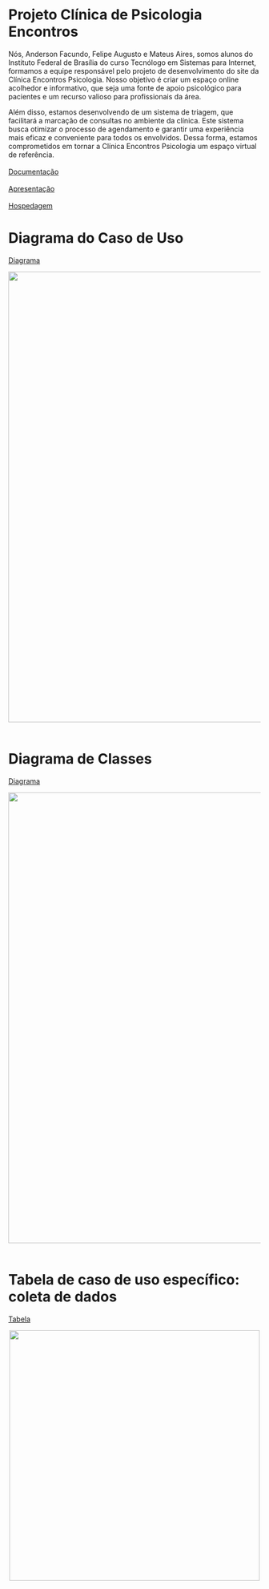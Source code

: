 # Projeto Clínica de Psicologia Encontros
Nós, Anderson Facundo, Felipe Augusto e Mateus Aires, somos alunos do Instituto Federal de Brasília do curso Tecnólogo em Sistemas para Internet, formamos a equipe responsável pelo projeto de desenvolvimento do site da Clínica Encontros Psicologia. Nosso objetivo é criar um espaço online acolhedor e informativo, que seja uma fonte de apoio psicológico para pacientes e um recurso valioso para profissionais da área.

Além disso, estamos desenvolvendo de um sistema de triagem, que facilitará a marcação de consultas no ambiente da clínica. Este sistema busca otimizar o processo de agendamento e garantir uma experiência mais eficaz e conveniente para todos os envolvidos. Dessa forma, estamos comprometidos em tornar a Clínica Encontros Psicologia um espaço virtual de referência.
<br>
<br>
[Documentação](https://docs.google.com/document/d/1nJHjfoPiTwUTOmsQj7v6Wyhj5uKC_Hik7XbtENvbba4/edit?usp=sharing)
<br>
<br>
[Apresentação](https://www.canva.com/design/DAFwy9pj8vQ/zjveoQ4cudwYAwI2aPJFtw/edit?utm_content=DAFwy9pj8vQ&utm_campaign=designshare&utm_medium=link2&utm_source=sharebutton)
<br>
<br>
[Hospedagem](https://mateuaires.github.io/ProjetoIntegradorII/)

# Diagrama do Caso de Uso
[Diagrama](https://lucid.app/lucidchart/86063e43-abce-4347-8711-ff587eb168d4/edit?invitationId=inv_7785901f-4d76-475c-bbe6-4cd5a99ab6ea&page=0_0#)

<div align="center">
  <img src="https://user-images.githubusercontent.com/137817410/283873976-2f235c79-41e2-489e-ae27-5864529541bb.png" width="900px"/>
</div>

<br>

# Diagrama de Classes
[Diagrama](https://lucid.app/lucidchart/cac86bf2-eae5-4fa2-abea-271981ab3d5a/edit?invitationId=inv_10260c62-3833-4b1b-bf01-743917529ddb&page=0_0#)

<div align="center">
  <img src="https://private-user-images.githubusercontent.com/137817410/286591400-2d287482-66bc-43ce-be2c-54ff45f746cd.png?jwt=eyJhbGciOiJIUzI1NiIsInR5cCI6IkpXVCJ9.eyJpc3MiOiJnaXRodWIuY29tIiwiYXVkIjoicmF3LmdpdGh1YnVzZXJjb250ZW50LmNvbSIsImtleSI6ImtleTEiLCJleHAiOjE3MDE3OTk5NjUsIm5iZiI6MTcwMTc5OTY2NSwicGF0aCI6Ii8xMzc4MTc0MTAvMjg2NTkxNDAwLTJkMjg3NDgyLTY2YmMtNDNjZS1iZTJjLTU0ZmY0NWY3NDZjZC5wbmc_WC1BbXotQWxnb3JpdGhtPUFXUzQtSE1BQy1TSEEyNTYmWC1BbXotQ3JlZGVudGlhbD1BS0lBSVdOSllBWDRDU1ZFSDUzQSUyRjIwMjMxMjA1JTJGdXMtZWFzdC0xJTJGczMlMkZhd3M0X3JlcXVlc3QmWC1BbXotRGF0ZT0yMDIzMTIwNVQxODA3NDVaJlgtQW16LUV4cGlyZXM9MzAwJlgtQW16LVNpZ25hdHVyZT0yZGJkM2M1Mjc2MTRhMGIyZmIxMjRiYjQ0OWU4MDk3NjAzNTdmYWE3ZWZiZDY4MWU3MjQ5ZDU3ZWI0YjRlNDE5JlgtQW16LVNpZ25lZEhlYWRlcnM9aG9zdCZhY3Rvcl9pZD0wJmtleV9pZD0wJnJlcG9faWQ9MCJ9.Fxl3gTB-7cLBg5tj7SXJF9giMzG1qkUlSMb7c1jTtuQ" width="900px"/>
</div>

<br>

# Tabela de caso de uso específico: coleta de dados
[Tabela](https://docs.google.com/document/d/1VjHnzXunMZ1P3ColXXCZ8EX083d5y-71LdPKLM8u5XQ/edit?usp=sharing)

<div align="center">
<img src="https://user-images.githubusercontent.com/137817410/283873269-00ea3831-ef1d-4fba-80af-b31adc712c2d.png" width="500px"/>
</div>
